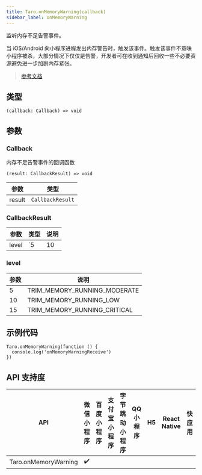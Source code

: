 ```yaml
---
title: Taro.onMemoryWarning(callback)
sidebar_label: onMemoryWarning
---
```


监听内存不足告警事件。

当 iOS/Android 向小程序进程发出内存警告时，触发该事件。触发该事件不意味小程序被杀，大部分情况下仅仅是告警，开发者可在收到通知后回收一些不必要资源避免进一步加剧内存紧张。

> [参考文档](https://developers.weixin.qq.com/miniprogram/dev/api/device/performance/wx.onMemoryWarning.html)

## 类型

```tsx
(callback: Callback) => void
```

## 参数

### Callback

内存不足告警事件的回调函数

```tsx
(result: CallbackResult) => void
```

| 参数 | 类型 |
| --- | --- |
| result | `CallbackResult` |

### CallbackResult

| 参数 | 类型 | 说明 |
| --- | --- | --- |
| level | `5 | 10 | 15` | 内存告警等级，只有 Android 才有，对应系统宏定义 |

### level

| 参数 | 说明 |
| --- | --- |
| 5 | TRIM_MEMORY_RUNNING_MODERATE |
| 10 | TRIM_MEMORY_RUNNING_LOW |
| 15 | TRIM_MEMORY_RUNNING_CRITICAL |

## 示例代码

```tsx
Taro.onMemoryWarning(function () {
  console.log('onMemoryWarningReceive')
})
```

## API 支持度

| API | 微信小程序 | 百度小程序 | 支付宝小程序 | 字节跳动小程序 | QQ 小程序 | H5 | React Native | 快应用 |
| :---: | :---: | :---: | :---: | :---: | :---: | :---: | :---: | :---: |
| Taro.onMemoryWarning | ✔️ |  |  |  |  |  |  |  |
